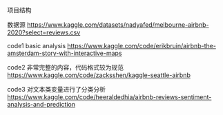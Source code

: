 项目结构



数据源
https://www.kaggle.com/datasets/nadyafed/melbourne-airbnb-2020?select=reviews.csv

code1
basic analysis
https://www.kaggle.com/code/erikbruin/airbnb-the-amsterdam-story-with-interactive-maps

code2
非常完整的内容，代码格式较为规范
https://www.kaggle.com/code/zacksshen/kaggle-seattle-airbnb

code3
对文本类变量进行了分类分析
https://www.kaggle.com/code/heeraldedhia/airbnb-reviews-sentiment-analysis-and-prediction